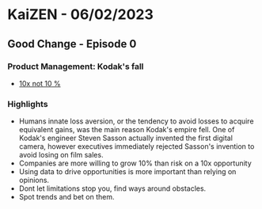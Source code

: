 # KaiZEN - 06/02/2023

## Good Change - Episode 0

### Product Management: Kodak's fall

* [10x not 10 %](https://www.bringthedonuts.com/essays/10x-not-10-percent.html)

### Highlights
* Humans innate loss aversion, or the tendency to avoid losses to acquire equivalent gains, was the main reason Kodak's empire fell. One of Kodak's engineer Steven Sasson actually invented the first digital camera, however executives immediately rejected Sasson's invention to avoid losing on film sales.
* Companies are more willing to grow 10% than risk on a 10x opportunity
* Using data to drive opportunities is more important than relying on opinions. 
* Dont let limitations stop you, find ways around obstacles. 
* Spot trends and bet on them.
